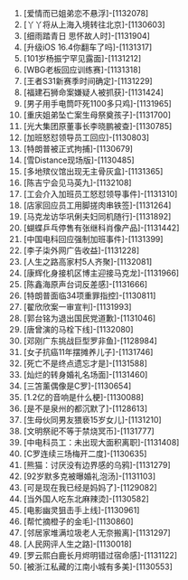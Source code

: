 
1. [爱情而已姐弟恋不悬浮]-[1132078]
1. [丫丫将从上海入境转往北京]-[1130603]
1. [细雨踏青日 思怀故人时]-[1131904]
1. [升级iOS 16.4你翻车了吗]-[1131317]
1. [101岁杨振宁罕见露面]-[1131212]
1. [WBG老板回应训练赛]-[1131318]
1. [王者S31新赛季时间确定]-[1131229]
1. [福建石狮命案嫌疑人被抓获]-[1131424]
1. [男子用手电筒吓死1100多只鸡]-[1131965]
1. [重庆姐弟坠亡案生母祭奠孩子]-[1131700]
1. [光大集团原董事长李晓鹏被查]-[1130785]
1. [加班怒怼领导员工回应]-[1130803]
1. [特朗普被正式拘捕]-[1130679]
1. [雪Distance现场版]-[1130485]
1. [多地殡仪馆出现无主骨灰盒]-[1131365]
1. [陈吉宁会见马英九]-[1132108]
1. [工会介入加班员工怒怼领导事件]-[1131310]
1. [店家回应员工用脚搓肉串铁签]-[1131264]
1. [马克龙访华巩俐夫妇同机随行]-[1131892]
1. [蝴蝶乒乓停售有张继科肖像产品]-[1131442]
1. [中国电科回应强制加班事件]-[1131399]
1. [李子柒外网广告收益]-[1131228]
1. [人生之路高家村5人齐聚]-[1132081]
1. [康辉化身接机区博主迎接马克龙]-[1131966]
1. [陈鑫海原声台词反差感]-[1131666]
1. [特朗普面临34项重罪指控]-[1130811]
1. [翟欣欣案一审宣判]-[1131993]
1. [郭台铭为退出国民党道歉]-[1131046]
1. [唐曾演的马栓下线]-[1132080]
1. [邓刚广东挑战巨型罗非鱼]-[1128984]
1. [女子抗癌11年摆摊养儿子]-[1131746]
1. [死亡不是终点遗忘才是]-[1131588]
1. [灿烂的转身婚礼名场面]-[1131460]
1. [三笘薰偶像是C罗]-[1130654]
1. [1.2亿的音响是什么梗]-[1130088]
1. [是不是泉州的都沉默了]-[1128613]
1. [生母伙同男友猥亵15岁女儿]-[1131210]
1. [文明祭祀不等于禁烧冥币]-[1131777]
1. [中电科员工：未出现大面积离职]-[1131408]
1. [C罗连续三场梅开二度]-[1130635]
1. [熊猫：讨厌没有边界感的乌鸦]-[1131279]
1. [92岁默多克被曝婚礼泡汤]-[1131103]
1. [可是现在我已经是妈妈了]-[1129082]
1. [当外国人吃东北麻辣烫]-[1130582]
1. [电影幽灵狙击手上线]-[1130961]
1. [帮忙摘橙子的金毛]-[1130860]
1. [邻居家堆满垃圾老人无奈搬离]-[1131297]
1. [人民网评人生之路]-[1130018]
1. [罗云熙白鹿长月烬明错过宿命感]-[1131122]
1. [被浙江私藏的江南小城有多美]-[1130553]